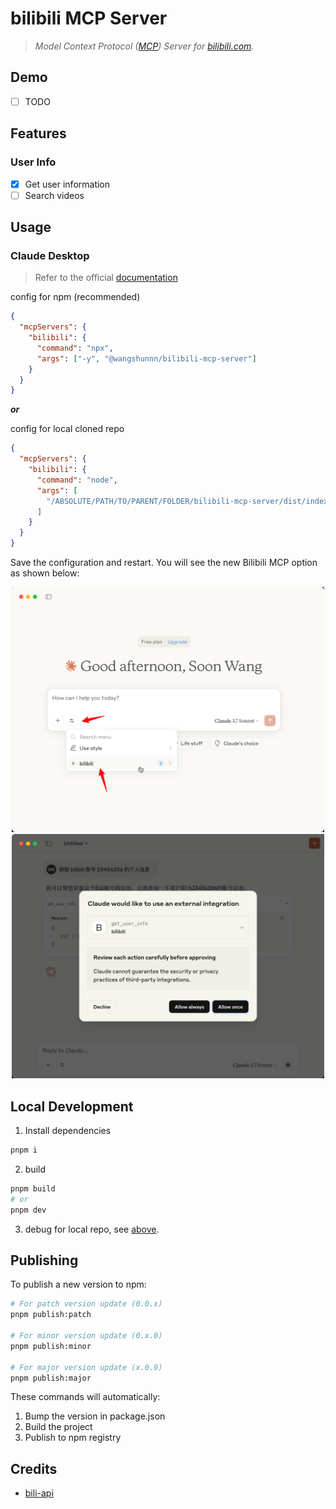 # bilibili MCP Server

> _Model Context Protocol ([MCP](https://modelcontextprotocol.io/introduction)) Server for [bilibili.com](https://www.bilibili.com)._

## Demo

- [ ] TODO

## Features

### User Info

- [x] Get user information
- [ ] Search videos

## Usage

### Claude Desktop

> Refer to the official [documentation](https://modelcontextprotocol.io/quickstart/server#testing-your-server-with-claude-for-desktop-2)

config for npm (recommended)

```json
{
  "mcpServers": {
    "bilibili": {
      "command": "npx",
      "args": ["-y", "@wangshunnn/bilibili-mcp-server"]
    }
  }
}
```

_**or**_

config for local cloned repo

```json
{
  "mcpServers": {
    "bilibili": {
      "command": "node",
      "args": [
        "/ABSOLUTE/PATH/TO/PARENT/FOLDER/bilibili-mcp-server/dist/index.js"
      ]
    }
  }
}
```

Save the configuration and restart. You will see the new Bilibili MCP option as shown below:

<div align="center">
  <img src="./images/claude-desktop-1.png" alt="" width="500">
  <img src="./images/claude-desktop-2.png" alt="" width="500">
</div>

## Local Development

1. Install dependencies

```sh
pnpm i
```

2. build

```sh
pnpm build
# or
pnpm dev
```

3. debug for local repo, see [above](#usage).

## Publishing

To publish a new version to npm:

```sh
# For patch version update (0.0.x)
pnpm publish:patch

# For minor version update (0.x.0)
pnpm publish:minor

# For major version update (x.0.0)
pnpm publish:major
```

These commands will automatically:

1. Bump the version in package.json
2. Build the project
3. Publish to npm registry

## Credits

- [bili-api](https://github.com/simon300000/bili-api)
